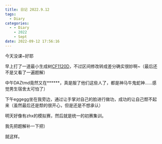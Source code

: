 ```yaml
---
title: 日记 2022.9.12
tags:
  - Diary
categories:
  - - Diary
    - 2022
    - Sept
date: 2022-09-12 17:56:16
---
```


今天没课~好耶

早上打了一道最小生成树[CF1120D](https://)，不过区间修改转成差分确实很妙啊~（最后还不是又看了一遍题解）

中午DAZtmd竟然又在\*\*\*\*\*\*，真是服了他们这些人了，都是神马牛鬼蛇神……感觉男生宿舍太可怕了）

下午eggegg坐在我旁边，通过让手掌对自己的脸进行做功，成功的让自己颓不起来（虽然最后还是颓的很开心，但是还是不想承认）

明天好像有zhx的模拟赛，然后就是统一的初赛集训。

我先把题解补一下把）

就这样。